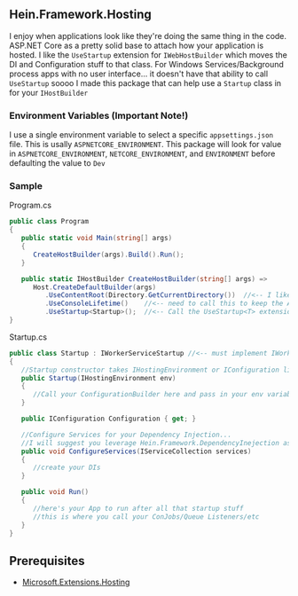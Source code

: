 ## Hein.Framework.Hosting
I enjoy when applications look like they're doing the same thing in the code.  ASP.NET Core as a pretty solid base to attach how your application is hosted.  I like the `UseStartup` extension for `IWebHostBuilder` which moves the DI and Configuration stuff to that class.  For Windows Services/Background process apps with no user interface... it doesn't have that ability to call `UseStartup` soooo I made this package that can help use a `Startup` class in for your `IHostBuilder`

### Environment Variables (Important Note!)
I use a single environment variable to select a specific `appsettings.json` file.  This is usally `ASPNETCORE_ENVIRONMENT`.  This package will look for value in `ASPNETCORE_ENVIRONMENT`, `NETCORE_ENVIRONMENT`, and `ENVIRONMENT` before defaulting the value to `Dev`


### Sample
Program.cs
```csharp
public class Program
{
   public static void Main(string[] args)
   {
      CreateHostBuilder(args).Build().Run();
   }

   public static IHostBuilder CreateHostBuilder(string[] args) =>
      Host.CreateDefaultBuilder(args)
         .UseContentRoot(Directory.GetCurrentDirectory())  //<-- I like setting my Content Root
         .UseConsoleLifetime()    //<-- need to call this to keep the App Running :)
         .UseStartup<Startup>();  //<-- Call the UseStartup<T> extension
}
```
Startup.cs
```csharp
public class Startup : IWorkerServiceStartup //<-- must implement IWorkerServiceStartup interface 
{
   //Startup constructor takes IHostingEnvironment or IConfiguration like
   public Startup(IHostingEnvironment env)
   {
      //Call your ConfigurationBuilder here and pass in your env variables
   }

   public IConfiguration Configuration { get; }

   //Configure Services for your Dependency Injection... 
   //I will suggest you leverage Hein.Framework.DependencyInejection as well
   public void ConfigureServices(IServiceCollection services)
   {
      //create your DIs
   }

   public void Run()
   {
      //here's your App to run after all that startup stuff
      //this is where you call your ConJobs/Queue Listeners/etc
   }
}
```


## Prerequisites
* [Microsoft.Extensions.Hosting](https://www.nuget.org/packages/Microsoft.Extensions.Hosting)
